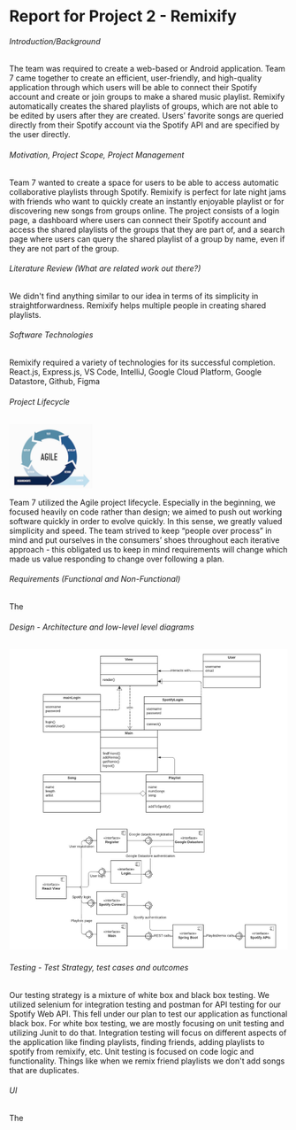 # Report for Project 2 - Remixify
###### Introduction/Background 
The team was required to create a web-based or Android application. Team 7 came together to create an efficient, user-friendly, and high-quality application through which users will be able to connect their Spotify account and create or join groups to make a shared music playlist. Remixify automatically creates the shared playlists of groups, which are not able to be edited by users after they are created. Users’ favorite songs are queried directly from their Spotify account via the Spotify API and are specified by the user directly.

###### Motivation, Project Scope, Project Management 
Team 7 wanted to create a space for users to be able to access automatic collaborative playlists through Spotify. Remixify is perfect for late night jams with friends who want to quickly create an instantly enjoyable playlist or for discovering new songs from groups online. The project consists of a login page, a dashboard where users can connect their Spotify account and access the shared playlists of the groups that they are part of, and a search page where users can query the shared playlist of a group by name, even if they are not part of the group. 

###### Literature Review (What are related work out there?) 
We didn't find anything similar to our idea in terms of its simplicity in straightforwardness. Remixify helps multiple people in creating shared playlists.

###### Software Technologies 
Remixify required a variety of technologies for its successful completion.
React.js, Express.js, VS Code, IntelliJ, Google Cloud Platform, Google Datastore, Github, Figma

###### Project Lifecycle 
<img src="https://github.com/Quantumplated/quantumplated.github.io/blob/main/agile.jpg?raw=true" width=30% height=30%>

Team 7 utilized the Agile project lifecycle. Especially in the beginning, we focused heavily on code rather than design; we aimed to push out working software quickly in order to evolve quickly. In this sense, we greatly valued simplicity and speed. The team strived to keep “people over process” in mind and put ourselves in the consumers’ shoes throughout each iterative approach - this obligated us to keep in mind requirements will change which made us value responding to change over following a plan. 

###### Requirements (Functional and Non-Functional) 
The 

###### Design - Architecture and low-level level diagrams 
![alt text](https://github.com/Quantumplated/quantumplated.github.io/blob/main/diagrams.jpg?raw=true)

###### Testing - Test Strategy, test cases and outcomes 
Our testing strategy is a mixture of white box and black box testing. We utilized selenium for integration testing and postman for API testing for our Spotify Web API. 
This fell under our plan to test our application as functional black box. For white box testing, we are mostly focusing on unit testing and utilizing Junit to do that.
Integration testing will focus on different aspects of the application like finding playlists, finding friends, adding playlists to spotify from remixify, etc. Unit testing is focused on code logic and functionality. Things like when we remix friend playlists we don't add songs that are duplicates.

###### UI
The


